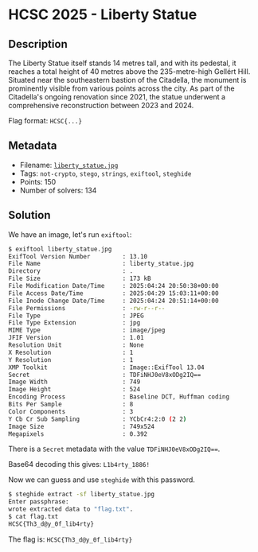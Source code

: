 # HCSC 2025 - Liberty Statue

## Description

The Liberty Statue itself stands 14 metres tall, and with its pedestal, it reaches a total height of 40 metres above the 235-metre-high Gellért Hill. Situated near the southeastern bastion of the Citadella, the monument is prominently visible from various points across the city. As part of the Citadella's ongoing renovation since 2021, the statue underwent a comprehensive reconstruction between 2023 and 2024.

Flag format: `HCSC{...}`

## Metadata

- Filename: [`liberty_statue.jpg`](files/liberty_statue.jpg)
- Tags: `not-crypto`, `stego`, `strings`, `exiftool`, `steghide`
- Points: 150
- Number of solvers: 134

## Solution

We have an image, let's run `exiftool`:

```bash
$ exiftool liberty_statue.jpg 
ExifTool Version Number         : 13.10
File Name                       : liberty_statue.jpg
Directory                       : .
File Size                       : 173 kB
File Modification Date/Time     : 2025:04:24 20:50:38+00:00
File Access Date/Time           : 2025:04:29 15:03:11+00:00
File Inode Change Date/Time     : 2025:04:24 20:51:14+00:00
File Permissions                : -rw-r--r--
File Type                       : JPEG
File Type Extension             : jpg
MIME Type                       : image/jpeg
JFIF Version                    : 1.01
Resolution Unit                 : None
X Resolution                    : 1
Y Resolution                    : 1
XMP Toolkit                     : Image::ExifTool 13.04
Secret                          : TDFiNHJ0eV8xODg2IQ==
Image Width                     : 749
Image Height                    : 524
Encoding Process                : Baseline DCT, Huffman coding
Bits Per Sample                 : 8
Color Components                : 3
Y Cb Cr Sub Sampling            : YCbCr4:2:0 (2 2)
Image Size                      : 749x524
Megapixels                      : 0.392
```

There is a `Secret` metadata with the value `TDFiNHJ0eV8xODg2IQ==`.

Base64 decoding this gives: `L1b4rty_1886!`

Now we can guess and use `steghide` with this password.

```bash
$ steghide extract -sf liberty_statue.jpg
Enter passphrase:
wrote extracted data to "flag.txt".
$ cat flag.txt
HCSC{Th3_d@y_0f_lib4rty}
```

The flag is: `HCSC{Th3_d@y_0f_lib4rty}`